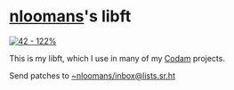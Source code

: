 # [nloomans](https://profile.intra.42.fr/users/nloomans)'s libft

[![42 - 122%](https://img.shields.io/badge/42-122%25-success)](https://projects.intra.42.fr/projects/libft/projects_users/1298580)

This is my libft, which I use in many of my [Codam](https://codam.nl/)
projects.

Send patches to
[~nloomans/inbox@lists.sr.ht](https://lists.sr.ht/~nloomans/inbox)
